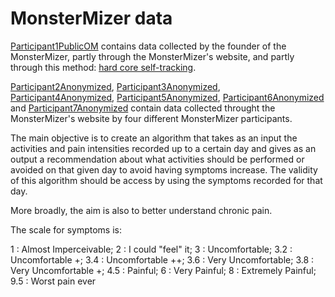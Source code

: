# MonsterMizer data

<a href='https://github.com/oliviermirat/MonsterMizer/tree/master/MonsterMizerOpenData/Participant1PublicOM' target='_blank'>Participant1PublicOM</a> contains data collected by the founder of the MonsterMizer, partly through the MonsterMizer's website, and partly through this method: <a href='../HowToTrackHealthData.md' target='_blank'>hard core self-tracking</a>.

<a href='https://github.com/oliviermirat/MonsterMizer/tree/master/MonsterMizerOpenData/Participant2Anonymized' target='_blank'>Participant2Anonymized</a>, <a href='https://github.com/oliviermirat/MonsterMizer/tree/master/MonsterMizerOpenData/Participant3Anonymized' target='_blank'>Participant3Anonymized</a>, <a href='https://github.com/oliviermirat/MonsterMizer/tree/master/MonsterMizerOpenData/Participant4Anonymized' target='_blank'>Participant4Anonymized</a>, <a href='https://github.com/oliviermirat/MonsterMizer/tree/master/MonsterMizerOpenData/Participant5Anonymized' target='_blank'>Participant5Anonymized</a>, <a href='https://github.com/oliviermirat/MonsterMizer/tree/master/MonsterMizerOpenData/Participant6Anonymized' target='_blank'>Participant6Anonymized</a> and <a href='https://github.com/oliviermirat/MonsterMizer/tree/master/MonsterMizerOpenData/Participant7Anonymized' target='_blank'>Participant7Anonymized</a> contain data collected throught the MonsterMizer's website by four different MonsterMizer participants.

The main objective is to create an algorithm that takes as an input the activities and pain intensities recorded up to a certain day and gives as an output a recommendation about what activities should be performed or avoided on that given day to avoid having symptoms increase. The validity of this algorithm should be access by using the symptoms recorded for that day.

More broadly, the aim is also to better understand chronic pain.

The scale for symptoms is:

1   : Almost Imperceivable;
2   : I could "feel" it;
3   : Uncomfortable;
3.2 : Uncomfortable +;
3.4 : Uncomfortable ++;
3.6 : Very Uncomfortable;
3.8 : Very Uncomfortable +;
4.5 : Painful;
6   : Very Painful;
8   : Extremely Painful;
9.5 : Worst pain ever
